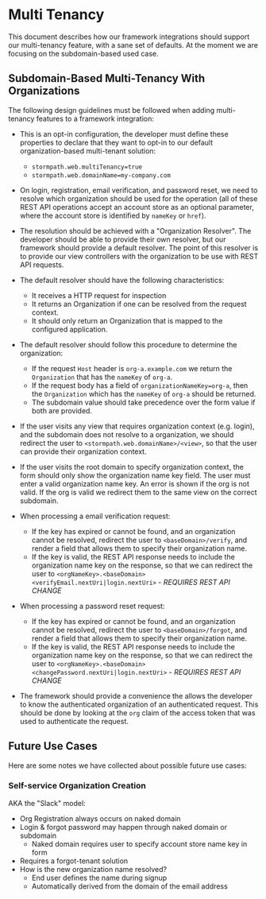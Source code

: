 # Multi Tenancy

This document describes how our framework integrations should support our multi-tenancy feature, with a sane set of defaults.  At the moment we are focusing on the subdomain-based used case.

## Subdomain-Based Multi-Tenancy With Organizations

The following design guidelines must be followed when adding multi-tenancy features to a framework integration:

* This is an opt-in configuration, the developer must define these properties to declare that they want to opt-in to our default organization-based multi-tenant solution:
    -  `stormpath.web.multiTenancy=true` 
    -  `stormpath.web.domainName=my-company.com`

* On login, registration, email verification, and password reset, we need to resolve which organization should be used for the operation (all of these REST API operations accept an account store as an optional parameter, where the account store is identified by `nameKey` or `href`).  

* The resolution should be achieved with a "Organization Resolver".  The developer should be able to provide their own resolver, but our framework should provide a default resolver.  The point of this resolver is to provide our view controllers with the organization to be use with REST API requests.

* The default resolver should have the following characteristics:

    - It receives a HTTP request for inspection
    - It returns an Organization if one can be resolved from the request context.
    - It should only return an Organization that is mapped to the configured application.
    
* The default resolver should follow this procedure to determine the organization:

    - If the request `Host` header is `org-a.example.com` we return the `Organization` that has the `nameKey` of `org-a`.
    - If the request body has a field of `organizationNameKey=org-a`, then the `Organization` which has the `nameKey` of `org-a` should be returned.
    - The subdomain value should take precedence over the form value if both are provided.    

* If the user visits any view that requires organization context (e.g. login), and the subdomain does not resolve to a organization, we should redirect the user to `<stormpath.web.domainName>/<view>`, so that the user can provide their organization context.

* If the user visits the root domain to specify organization context, the form should only show the organization name key field.  The user must enter a valid organization name key.  An error is shown if the org is not valid.  If the org is valid we redirect them to the same view on the correct subdomain.

* When processing a email verification request:
    - If the key has expired or cannot be found, and an organization cannot be resolved, redirect the user to `<baseDomain>/verify`, and render a field that allows them to specify their organization name.
    - If the key is valid, the REST API response needs to include the organization name key on the response, so that we can redirect the user to `<orgNameKey>.<baseDomain><verifyEmail.nextUri|login.nextUri>` - *REQUIRES REST API CHANGE*

* When processing a password reset request:
    - If the key has expired or cannot be found, and an organization cannot be resolved, redirect the user to `<baseDomain>/forgot`, and render a field that allows them to specify their organization name.
    - If the key is valid, the REST API response needs to include the organization name key on the response, so that we can redirect the user to `<orgNameKey>.<baseDomain><changePassword.nextUri|login.nextUri>` - *REQUIRES REST API CHANGE*
    
* The framework should provide a convenience the allows the developer to know the authenticated organization of an authenticated request.  This should be done by looking at the `org` claim of the access token that was used to authenticate the request.

## Future Use Cases

Here are some notes we have collected about possible future use cases:

### Self-service Organization Creation

AKA the "Slack" model:

- Org Registration always occurs on naked domain
- Login & forgot password may happen through naked domain or subdomain
    + Naked domain requires user to specify account store name key in form
- Requires a forgot-tenant solution 
- How is the new organization name resolved?
    + End user defines the name during signup
    + Automatically derived from the domain of the email address